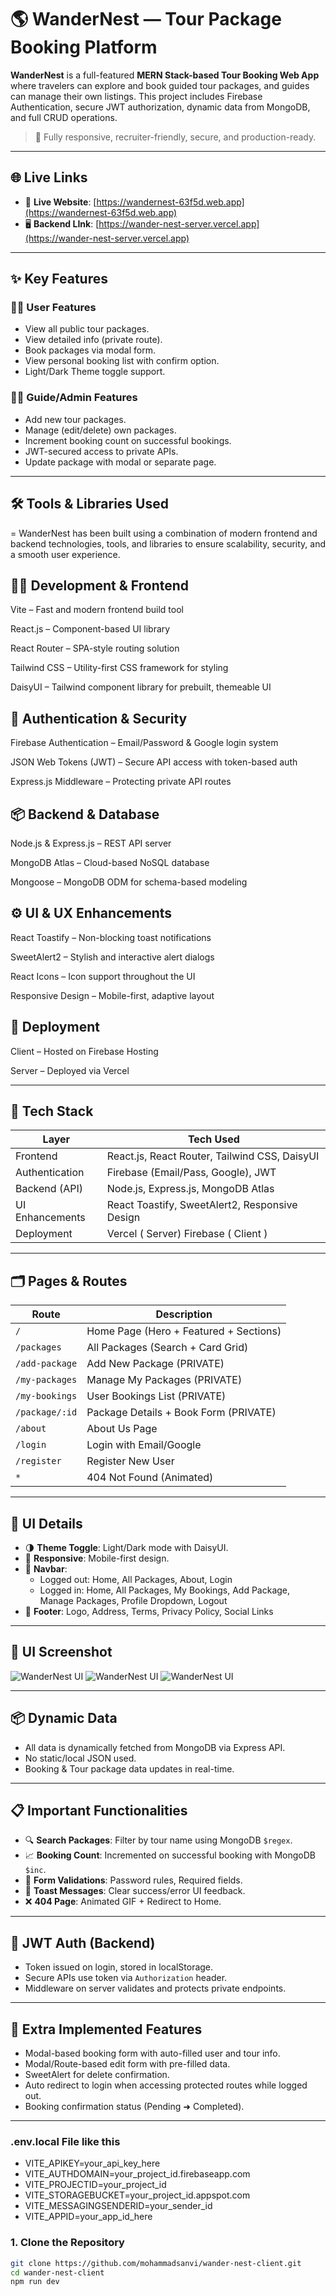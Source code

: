 # 🌎 WanderNest — Tour Package Booking Platform

**WanderNest** is a full-featured **MERN Stack-based Tour Booking Web App** where travelers can explore and book guided tour packages, and guides can manage their own listings. This project includes Firebase Authentication, secure JWT authorization, dynamic data from MongoDB, and full CRUD operations.

> 🔐 Fully responsive, recruiter-friendly, secure, and production-ready.

---

## 🌐 Live Links

- 🚀 **Live Website**: [https://wandernest-63f5d.web.app](https://wandernest-63f5d.web.app)
- 🖥️ **Backend LInk**: [https://wander-nest-server.vercel.app](https://wander-nest-server.vercel.app)

---

## ✨ Key Features

### 🧑‍💼 User Features
- View all public tour packages.
- View detailed info (private route).
- Book packages via modal form.
- View personal booking list with confirm option.
- Light/Dark Theme toggle support.

### 🧑‍✈️ Guide/Admin Features
- Add new tour packages.
- Manage (edit/delete) own packages.
- Increment booking count on successful bookings.
- JWT-secured access to private APIs.
- Update package with modal or separate page.

---


## 🛠️ Tools & Libraries Used
= WanderNest has been built using a combination of modern frontend and backend technologies, tools, and libraries to ensure scalability, security, and a smooth user experience.

## 🧑‍💻 Development & Frontend
Vite – Fast and modern frontend build tool

React.js – Component-based UI library

React Router – SPA-style routing solution

Tailwind CSS – Utility-first CSS framework for styling

DaisyUI – Tailwind component library for prebuilt, themeable UI

## 🔐 Authentication & Security

Firebase Authentication – Email/Password & Google login system

JSON Web Tokens (JWT) – Secure API access with token-based auth

Express.js Middleware – Protecting private API routes

## 📦 Backend & Database

Node.js & Express.js – REST API server

MongoDB Atlas – Cloud-based NoSQL database

Mongoose – MongoDB ODM for schema-based modeling

## ⚙️ UI & UX Enhancements

React Toastify – Non-blocking toast notifications

SweetAlert2 – Stylish and interactive alert dialogs

React Icons – Icon support throughout the UI

Responsive Design – Mobile-first, adaptive layout

## 🚀 Deployment

Client – Hosted on Firebase Hosting

Server – Deployed via Vercel

---

## 🧱 Tech Stack

| Layer           | Tech Used                             |
|------------------|----------------------------------------|
| Frontend         | React.js, React Router, Tailwind CSS, DaisyUI |
| Authentication   | Firebase (Email/Pass, Google), JWT |
| Backend (API)    | Node.js, Express.js, MongoDB Atlas |
| UI Enhancements  | React Toastify, SweetAlert2, Responsive Design |
| Deployment       | Vercel ( Server) Firebase ( Client ) |

---

## 🗂️ Pages & Routes

| Route             | Description                             |
|------------------|-----------------------------------------|
| `/`              | Home Page (Hero + Featured + Sections)  |
| `/packages`      | All Packages (Search + Card Grid)       |
| `/add-package`   | Add New Package (PRIVATE)               |
| `/my-packages`   | Manage My Packages (PRIVATE)            |
| `/my-bookings`   | User Bookings List (PRIVATE)            |
| `/package/:id`   | Package Details + Book Form (PRIVATE)   |
| `/about`         | About Us Page                           |
| `/login`         | Login with Email/Google                 |
| `/register`      | Register New User                       |
| `*`              | 404 Not Found (Animated)                |

---

## 🎨 UI Details

- 🌗 **Theme Toggle**: Light/Dark mode with DaisyUI.
- 📱 **Responsive**: Mobile-first design.
- 🧭 **Navbar**:
  - Logged out: Home, All Packages, About, Login
  - Logged in: Home, All Packages, My Bookings, Add Package, Manage Packages, Profile Dropdown, Logout
- 📜 **Footer**: Logo, Address, Terms, Privacy Policy, Social Links

---

## 📸 UI Screenshot

![WanderNest UI](https://i.ibb.co/LdH507P1/image.png)
![WanderNest UI](https://i.ibb.co/zVfkfQD8/image.png)
![WanderNest UI](https://i.ibb.co/jPRwxchm/image.png)



---

## 📦 Dynamic Data

- All data is dynamically fetched from MongoDB via Express API.
- No static/local JSON used.
- Booking & Tour package data updates in real-time.

---

## 📋 Important Functionalities

- 🔍 **Search Packages**: Filter by tour name using MongoDB `$regex`.
- 📈 **Booking Count**: Incremented on successful booking with MongoDB `$inc`.
- 🧾 **Form Validations**: Password rules, Required fields.
- 🍞 **Toast Messages**: Clear success/error UI feedback.
- ❌ **404 Page**: Animated GIF + Redirect to Home.

---

## 🔐 JWT Auth (Backend)

- Token issued on login, stored in localStorage.
- Secure APIs use token via `Authorization` header.
- Middleware on server validates and protects private endpoints.

---

## 🧪 Extra Implemented Features

- Modal-based booking form with auto-filled user and tour info.
- Modal/Route-based edit form with pre-filled data.
- SweetAlert for delete confirmation.
- Auto redirect to login when accessing protected routes while logged out.
- Booking confirmation status (Pending ➜ Completed).

---

### .env.local File like this

- VITE_APIKEY=your_api_key_here
- VITE_AUTHDOMAIN=your_project_id.firebaseapp.com
- VITE_PROJECTID=your_project_id
- VITE_STORAGEBUCKET=your_project_id.appspot.com
- VITE_MESSAGINGSENDERID=your_sender_id
- VITE_APPID=your_app_id_here

### 1. Clone the Repository

```bash
git clone https://github.com/mohammadsanvi/wander-nest-client.git
cd wander-nest-client
npm run dev
